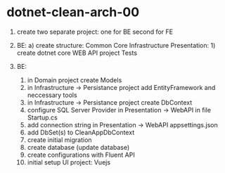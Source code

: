 # dotnet-clean-arch-00

1. create two separate project: one for BE second for FE

2. BE:
   a) create structure:
   Common
   Core
   Infrastructure
   Presentation: 1) create dotnet core WEB API project
   Tests

3. BE:
   1. in Domain project create Models
   2. in Infrastructure -> Persistance project add EntityFramework and neccessary tools
   3. in Infrastructure -> Persistance project create DbContext
   4. configure SQL Server Provider in Presentation -> WebAPI in file Startup.cs
   5. add connection string in Presentation -> WebAPI appsettings.json
   6. add DbSet(s) to CleanAppDbContext
   7. create initial migration
   8. create database (update database)
   9. create configurations with Fluent API
   10. initial setup UI project: Vuejs
